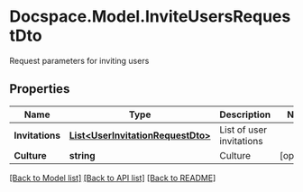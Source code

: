 # Docspace.Model.InviteUsersRequestDto
Request parameters for inviting users

## Properties

Name | Type | Description | Notes
------------ | ------------- | ------------- | -------------
**Invitations** | [**List&lt;UserInvitationRequestDto&gt;**](UserInvitationRequestDto.md) | List of user invitations | 
**Culture** | **string** | Culture | [optional] 

[[Back to Model list]](../README.md#documentation-for-models) [[Back to API list]](../README.md#documentation-for-api-endpoints) [[Back to README]](../README.md)

